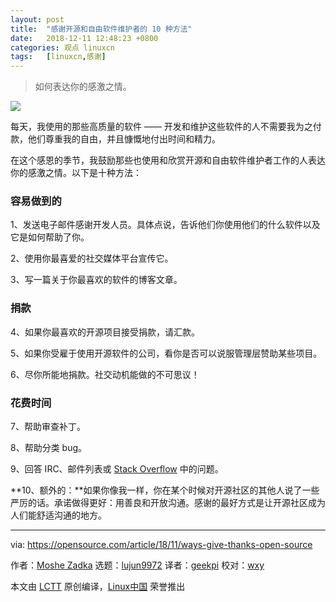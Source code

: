 ```yaml
---
layout: post
title:	"感谢开源和自由软件维护者的 10 种方法"
date:	2018-12-11 12:48:23 +0800 
categories:	观点 linuxcn 
tags:	[linuxcn,感谢]
---
```




> 
> 如何表达你的感激之情。
> 
> 
> 


![](/Asserts/Images//attachment/album/201812/11/124828or7o15f7srzb1bj1.png)


每天，我使用的那些高质量的软件 —— 开发和维护这些软件的人不需要我为之付款，他们尊重我的自由，并且慷慨地付出时间和精力。


在这个感恩的季节，我鼓励那些也使用和欣赏开源和自由软件维护者工作的人表达你的感激之情。以下是十种方法：


### 容易做到的


1、发送电子邮件感谢开发人员。具体点说，告诉他们你使用他们的什么软件以及它是如何帮助了你。


2、使用你最喜爱的社交媒体平台宣传它。


3、写一篇关于你最喜欢的软件的博客文章。


### 捐款


4、如果你最喜欢的开源项目接受捐款，请汇款。


5、如果你受雇于使用开源软件的公司，看你是否可以说服管理层赞助某些项目。


6、尽你所能地捐款。社交动机能做的不可思议！


### 花费时间


7、帮助审查补丁。


8、帮助分类 bug。


9、回答 IRC、邮件列表或 [Stack Overflow](https://meta.stackoverflow.com/) 中的问题。


**10、额外的：**如果你像我一样，你在某个时候对开源社区的其他人说了一些严厉的话。承诺做得更好：用善良和开放沟通。感谢的最好方式是让开源社区成为人们能舒适沟通的地方。




---


via: <https://opensource.com/article/18/11/ways-give-thanks-open-source>


作者：[Moshe Zadka](https://opensource.com/users/moshez) 选题：[lujun9972](https://github.com/lujun9972) 译者：[geekpi](https://github.com/geekpi) 校对：[wxy](https://github.com/wxy)


本文由 [LCTT](https://github.com/LCTT/TranslateProject) 原创编译，[Linux中国](https://linux.cn/) 荣誉推出
